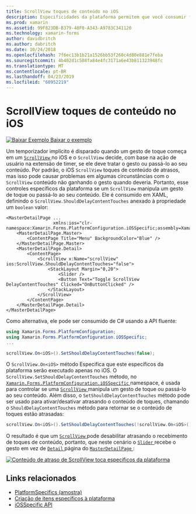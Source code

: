 ```yaml
---
title: ScrollView toques de conteúdo no iOS
description: Especificidades da plataforma permitem que você consumir funcionalidade só está disponível em uma plataforma específica, sem implementar renderizadores personalizados ou efeitos. Este artigo explica como consumir do iOS específicas da plataforma que controla se um ScrollView lida com um gesto de toque ou passá-lo ao seu conteúdo.
ms.prod: xamarin
ms.assetid: 99F823DB-B379-40F0-A343-A9783C341120
ms.technology: xamarin-forms
author: davidbritch
ms.author: dabritch
ms.date: 10/24/2018
ms.openlocfilehash: 7f6ec13b1b21a1526bb53f260c4d80e881e7feba
ms.sourcegitcommit: 4b402d1c508fa84e4fc3171a6e43b811323948fc
ms.translationtype: MT
ms.contentlocale: pt-BR
ms.lasthandoff: 04/23/2019
ms.locfileid: "60952219"
---
```

# <a name="scrollview-content-touches-on-ios"></a>ScrollView toques de conteúdo no iOS

[![Baixar Exemplo](~/media/shared/download.png) Baixar o exemplo](https://developer.xamarin.com/samples/xamarin-forms/userinterface/platformspecifics/)

Um temporizador implícito é disparado quando um gesto de toque começa em um [ `ScrollView` ](xref:Xamarin.Forms.ScrollView) no iOS e o `ScrollView` decide, com base na ação de usuário na extensão de timer, se ele deve tratar o gesto ou passá-lo ao seu conteúdo. Por padrão, o iOS `ScrollView` toques de conteúdo de atrasos, mas isso pode causar problemas em algumas circunstâncias com o `ScrollView` conteúdo não ganhando o gesto quando deveria. Portanto, esse controles específicos da plataforma se um `ScrollView` manipula um gesto de toque ou passá-lo ao seu conteúdo. Ele é consumido em XAML, definindo o `ScrollView.ShouldDelayContentTouches` anexado à propriedade um `boolean` valor:

```xaml
<MasterDetailPage ...
                  xmlns:ios="clr-namespace:Xamarin.Forms.PlatformConfiguration.iOSSpecific;assembly=Xamarin.Forms.Core">
    <MasterDetailPage.Master>
        <ContentPage Title="Menu" BackgroundColor="Blue" />
    </MasterDetailPage.Master>
    <MasterDetailPage.Detail>
        <ContentPage>
            <ScrollView x:Name="scrollView" ios:ScrollView.ShouldDelayContentTouches="false">
                <StackLayout Margin="0,20">
                    <Slider />
                    <Button Text="Toggle ScrollView DelayContentTouches" Clicked="OnButtonClicked" />
                </StackLayout>
            </ScrollView>
        </ContentPage>
    </MasterDetailPage.Detail>
</MasterDetailPage>
```

Como alternativa, ele pode ser consumido de C# usando a API fluente:

```csharp
using Xamarin.Forms.PlatformConfiguration;
using Xamarin.Forms.PlatformConfiguration.iOSSpecific;
...

scrollView.On<iOS>().SetShouldDelayContentTouches(false);
```

O `ScrollView.On<iOS>` método Especifica que este específicos da plataforma serão executado apenas no iOS. O `ScrollView.SetShouldDelayContentTouches` método, no [ `Xamarin.Forms.PlatformConfiguration.iOSSpecific` ](xref:Xamarin.Forms.PlatformConfiguration.iOSSpecific) namespace, é usada para controlar se uma [ `ScrollView` ](xref:Xamarin.Forms.ScrollView) manipula um gesto de toque ou passá-lo ao seu conteúdo. Além disso, o `SetShouldDelayContentTouches` método pode ser usado para ativar/desativar atrasando o conteúdo de toques, chamando o `ShouldDelayContentTouches` método para retornar se o conteúdo de toques estão atrasadas:

```csharp
scrollView.On<iOS>().SetShouldDelayContentTouches(!scrollView.On<iOS>().ShouldDelayContentTouches());
```

O resultado é que um [ `ScrollView` ](xref:Xamarin.Forms.ScrollView) pode desabilitar atrasando o recebimento de toques de conteúdo, portanto, que neste cenário o [ `Slider` ](xref:Xamarin.Forms.Slider) recebe o gesto em vez de [ `Detail` ](xref:Xamarin.Forms.MasterDetailPage.Detail) página do [ `MasterDetailPage` ](xref:Xamarin.Forms.MasterDetailPage):

[![](scrollview-content-touches-images/scrollview-delay-content-touches.png "Conteúdo de atraso de ScrollView toca específicos da plataforma")](scrollview-content-touches-images/scrollview-delay-content-touches-large.png#lightbox "conteúdo de atraso de ScrollView toca específicos da plataforma")

## <a name="related-links"></a>Links relacionados

- [PlatformSpecifics (amostra)](https://developer.xamarin.com/samples/xamarin-forms/userinterface/platformspecifics/)
- [Criação de itens específicos à plataforma](~/xamarin-forms/platform/platform-specifics/index.md#creating-platform-specifics)
- [iOSSpecific API](xref:Xamarin.Forms.PlatformConfiguration.iOSSpecific)
